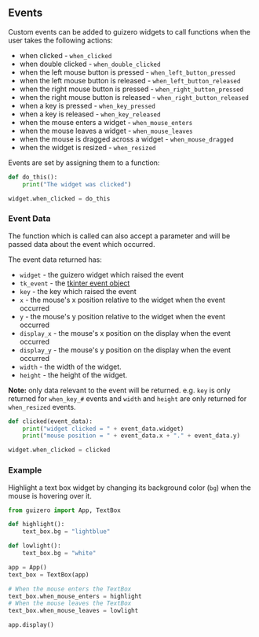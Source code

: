 ## Events

Custom events can be added to guizero widgets to call functions when the user takes the following actions:

- when clicked - `when_clicked`
- when double clicked - `when_double_clicked`
- when the left mouse button is pressed - `when_left_button_pressed`
- when the left mouse button is released - `when_left_button_released`
- when the right mouse button is pressed - `when_right_button_pressed`
- when the right mouse button is released - `when_right_button_released`
- when a key is pressed - `when_key_pressed`
- when a key is released - `when_key_released`
- when the mouse enters a widget - `when_mouse_enters`
- when the mouse leaves a widget - `when_mouse_leaves`
- when the mouse is dragged across a widget - `when_mouse_dragged`
- when the widget is resized - `when_resized`

Events are set by assigning them to a function:

```python
def do_this():
    print("The widget was clicked")

widget.when_clicked = do_this
```

### Event Data

The function which is called can also accept a parameter and will be passed data about the event which occurred.

The event data returned has:

- `widget` - the guizero widget which raised the event
- `tk_event` - the [tkinter event object](http://effbot.org/tkinterbook/tkinter-events-and-bindings.htm)
- `key` - the key which raised the event
- `x` - the mouse's x position relative to the widget when the event occurred
- `y` - the mouse's y position relative to the widget when the event occurred
- `display_x` - the mouse's x position on the display when the event occurred
- `display_y` - the mouse's y position on the display when the event occurred
- `width` - the width of the widget. 
- `height` - the height of the widget.

**Note:** only data relevant to the event will be returned. e.g. `key` is only returned for `when_key_#` events and `width` and `height` are only returned for `when_resized` events.

```python
def clicked(event_data):
    print("widget clicked = " + event_data.widget)
    print("mouse position = " + event_data.x + "." + event_data.y)

widget.when_clicked = clicked
```

### Example

Highlight a text box widget by changing its background color (`bg`) when the mouse is hovering over it.

```python
from guizero import App, TextBox

def highlight():
    text_box.bg = "lightblue"

def lowlight():
    text_box.bg = "white"

app = App()
text_box = TextBox(app)

# When the mouse enters the TextBox
text_box.when_mouse_enters = highlight
# When the mouse leaves the TextBox
text_box.when_mouse_leaves = lowlight

app.display()
```